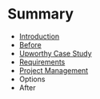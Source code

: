 # Summary

* [Introduction](README.md)
* [Before](before.md)
* [Upworthy Case Study](upworthy_case_study.md)
* [Requirements](requirements.md)
* [Project Management](project_management.md)
* Options
* After

